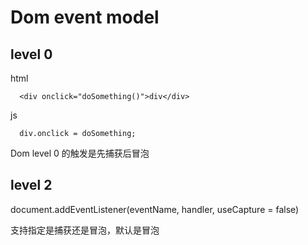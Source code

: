 # Dom event model

## level 0

html
```
  <div onclick="doSomething()">div</div>
```

js
```
  div.onclick = doSomething;
```

Dom level 0 的触发是先捕获后冒泡

## level 2

document.addEventListener(eventName, handler, useCapture = false)

支持指定是捕获还是冒泡，默认是冒泡